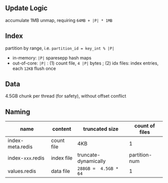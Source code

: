## Update Logic

accumulate 1MB unmap, requiring `64MB + |P| * 1MB`

## Index

partition by range, i.e. `partition_id = key_int % |P|`

* in-memory: `|P|` sparesepp hash maps
* out-of-core: `|P|` : 
(1) count file, `4 |P|` bytes ; 
(2) idx files: index entries, each `12KB` flush once

## Data

4.5GB chunk per thread (for safety), without offset conflict

## Naming

name | content | truncated size | count of files
--- | --- | --- | ---
index-meta.redis | count file | 4KB | 1
index-`xxx`.redis | index file | truncate-dynamically | partition-num
values.redis | data file | `288GB =  4.5GB * 64`| 1
